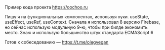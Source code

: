 Пример кода проекта https://oochoo.ru

Пишу я на функциональных компонентах, используя хуки. useState, useEffect, useRef, useContext. Сначала я использовал 8 версию Firebase, но сейчас использую модульную 9-ю, чтобы при билде экономить место. Знаю и использую большинство штук стандарта ECMAScript 6

Готов к собеседованию — https://t.me/olegvegan
